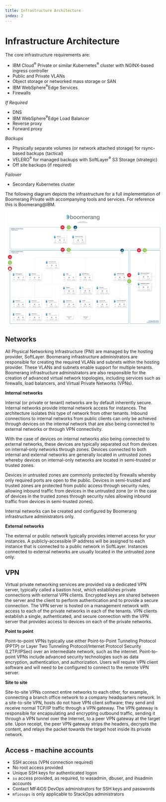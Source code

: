 ```yaml
---
title: Infrastructure Architecture
index: 2
---
```


# Infrastructure Architecture

The core infrastructure requirements are:

- IBM Cloud<sup>®</sup> Private or similar Kubernetes<sup>®</sup> cluster with NGINX-based ingress controller
- Public and Private VLANs
- Object storage or networked mass storage or SAN
- IBM WebSphere<sup>®</sup>Edge Services
- Firewalls
 
_If Required_

- DNS
- IBM WebSphere<sup>®</sup>Edge Load Balancer
- Reverse proxy
- Forward proxy

_Backups_

- Physically separate volumes (or network attached storage) for rsync-based backups (tactical)
- VELERO<sup>®</sup> for managed backups with SoftLayer<sup>®</sup> S3 Storage (strategic)
- Off site backups (if required)

_Failover_

- Secondary Kubernetes cluster

The following diagram depicts the infrastructure for a full implementation of Boomerang Private with accompanying tools and services. For reference this is Boomerang@IBM.

![Boomerang Infrastructure Architecture](./assets/img/boomerang-architecture-infrastructure-5.0.png)

## Networks

All Physical Networking Infrastructure (PNI) are managed by the hosting provider, SoftLayer. Boomerang infrastructure administrators are responsible for creating the required VLANs and subnets within the hosting provider. These VLANs and subnets enable support for multiple tenants. Boomerang infrastructure administrators are also responsible for the creation of advanced virtual network topologies, including services such as firewalls, load balancers, and Virtual Private Networks (VPNs).

**Internal networks**

Internal (or private or tenant) networks are by default inherently secure. Internal networks provide internal network access for instances. The architecture isolates this type of network from other tenants. Inbound connections to internal networks from public clients can only be achieved through devices on the internal network that are also being connected to external networks or through VPN connectivity. 

With the case of devices on internal networks also being connected to external networks, these devices are typically separated out from devices on internal-only networks through zones. Devices connected to both internal and external networks are generally located in untrusted zones whereby devices on internal-only networks are located in semi-trusted or trusted zones. 

Devices in untrusted zones are commonly protected by firewalls whereby only required ports are open to the public. Devices in semi-trusted and trusted zones are protected from public access through security rules, allowing inbound traffic from devices in the untrusted zone (or in the case of devices in the trusted zones through security rules allowing inbound traffic from devices in semi-trusted zones).

Internal networks can be created and configured by Boomerang infrastructure administrators only.

**External networks**

The external or public network typically provides internet access for your instances. A publicly-accessible IP address will be assigned to each instance that is connected to a public network in SoftLayer. Instances connected to external networks are usually located in the untrusted zone only.

## VPN

Virtual private networking services are provided via a dedicated VPN server, typically called a bastion host, which establishes private connections with external VPN clients. Encrypted keys are shared between the server and the client to perform authentication and to provide a secure connection. The VPN server is hosted on a management network with access to each of the private networks in each of the tenants. VPN clients establish a single, authenticated, and secure connection with the VPN server that provides access to devices on each of the private networks.

**Point to point**

Point-to-point VPNs typically use either Point-to-Point Tunneling Protocol (PPTP) or Layer Two Tunneling Protocol/Internet Protocol Security (L2TP/IPSec) over an intermediate network, such as the internet. Point-to-point VPNs include advanced security technologies such as data encryption, authentication, and authorization. Users will require VPN client software and will need to be configured to connect to the remote VPN server.

**Site to site**

Site-to-site VPNs connect entire networks to each other, for example, connecting a branch office network to a company headquarters network. In a site-to-site VPN, hosts do not have VPN client software; they send and receive normal TCP/IP traffic through a VPN gateway. The VPN gateway is responsible for encapsulating and encrypting outbound traffic, sending it through a VPN tunnel over the Internet, to a peer VPN gateway at the target site. Upon receipt, the peer VPN gateway strips the headers, decrypts the content, and relays the packet towards the target host inside its private network.

## Access - machine accounts

- SSH access (VPN connection required)
- No root access provided
- Unique SSH keys for authenticated logon
- `su` access provided, as required, to wasadmin, dbuser, and ihsadmin accounts
- Contact MF4iOS DevOps administrators for SSH keys and passwords
- `mfiosops` is only applicable to StackOps administrators
